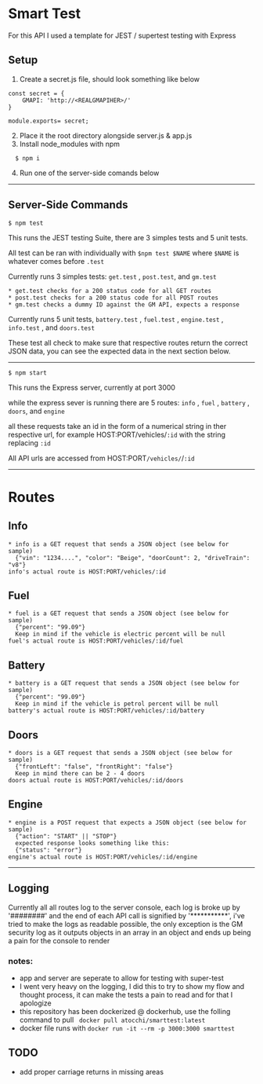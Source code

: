 # Smart Test
For this API I used a template for JEST / supertest testing with Express


## Setup
1) Create a secret.js file, should look something like below
```
const secret = {
    GMAPI: 'http://<REALGMAPIHER>/'
}

module.exports= secret;
```
2) Place it the root directory alongside server.js & app.js
3) Install node_modules with npm
 ```
   $ npm i
   ```
4) Run one of the server-side comands below
---------------------------------

## Server-Side Commands



```
$ npm test
```

This runs the JEST testing Suite, there are 3 simples tests and 5 unit tests.

All test can be ran with individually with ```$npm test $NAME``` where ```$NAME``` is whatever comes before ```.test```

Currently runs 3 simples tests: ```get.test``` , ```post.test```, and ```gm.test```

    * get.test checks for a 200 status code for all GET routes
    * post.test checks for a 200 status code for all POST routes
    * gm.test checks a dummy ID against the GM API, expects a response

Currently runs 5 unit tests, ```battery.test``` , ```fuel.test``` , ```engine.test``` , ```info.test``` , and ```doors.test```

These test all check to make sure that respective routes return the correct JSON data, you can see the expected data in the next section below.
    
----------------------------------------

```
$ npm start
```

This runs the Express server, currently at port 3000

while the express sever is running there are 5 routes: ```info``` , ```fuel``` , ```battery``` , ```doors```, and ```engine```

all these requests take an id in the form of a numerical string in ther respective url, for example HOST:PORT/vehicles/```:id``` with the string replacing ```:id```

All API urls are accessed from HOST:PORT```/vehicles/```/```:id```

-----------

# Routes


## Info

    * info is a GET request that sends a JSON object (see below for sample)
      {"vin": "1234....", "color": "Beige", "doorCount": 2, "driveTrain": "v8"}
    info's actual route is HOST:PORT/vehicles/:id

## Fuel

    * fuel is a GET request that sends a JSON object (see below for sample)
      {"percent": "99.09"}
      Keep in mind if the vehicle is electric percent will be null
    fuel's actual route is HOST:PORT/vehicles/:id/fuel

## Battery

    * battery is a GET request that sends a JSON object (see below for sample)
      {"percent": "99.09"}
      Keep in mind if the vehicle is petrol percent will be null
    battery's actual route is HOST:PORT/vehicles/:id/battery

## Doors

    * doors is a GET request that sends a JSON object (see below for sample)
      {"frontLeft": "false", "frontRight": "false"}
      Keep in mind there can be 2 - 4 doors
    doors actual route is HOST:PORT/vehicles/:id/doors

## Engine

    * engine is a POST request that expects a JSON object (see below for sample)
      {"action": "START" || "STOP"}
      expected response looks something like this:
      {"status": "error"}
    engine's actual route is HOST:PORT/vehicles/:id/engine
---------------
## Logging

Currently all all routes log to the server console, each log is broke up by '########' and the end of each API call is signified by '***********', i've tried to make the logs as readable possible, the only exception is the GM security log as it outputs objects in an array in an object and ends up being a pain for the console to render

### notes:

* app and server are seperate to allow for testing with super-test
* I went very heavy on the logging, I did this to try to show my flow and thought process, it can make the tests a pain to read and for that I apologize
* this repository has been dockerized @ dockerhub, use the folling command to pull ``` docker pull atocchi/smarttest:latest```
* docker file runs with ```docker run -it --rm -p 3000:3000 smarttest```



## TODO
+ add proper carriage returns in missing areas
